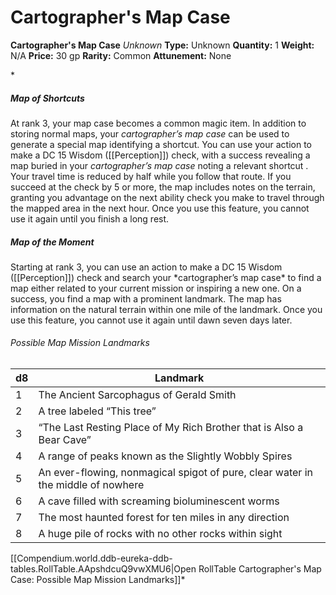 # Cartographer's Map Case

**Cartographer's Map Case**
_Unknown_
**Type:** Unknown
**Quantity:** 1
**Weight:** N/A
**Price:** 30 gp
**Rarity:** Common
**Attunement:** None

*<h5>Map of Shortcuts</h5>
At rank 3, your map case becomes a common magic item. In addition to storing normal maps, your *cartographer’s map case* can be used to generate a special map identifying a shortcut. You can use your action to make a DC 15 Wisdom ([[Perception]]) check, with a success revealing a map buried in your *cartographer’s map case* noting a relevant shortcut . Your travel time is reduced by half while you follow that route. If you succeed at the check by 5 or more, the map includes notes on the terrain, granting you advantage on the next ability check you make to travel through the mapped area in the next hour. Once you use this feature, you cannot use it again until you finish a long rest.
<h5>Map of the Moment</h5>
Starting at rank 3, you can use an action to make a DC 15 Wisdom ([[Perception]]) check and search your *cartographer’s map case* to find a map either related to your current mission or inspiring a new one. On a success, you find a map with a prominent landmark. The map has information on the natural terrain within one mile of the landmark. Once you use this feature, you cannot use it again until dawn seven days later.
<h6>Possible Map Mission Landmarks</h6>
<table>
<thead>
<tr>
<th>d8</th>
<th>Landmark</th>
</tr>
</thead>
<tbody>
<tr>
<td>1</td>
<td>The Ancient Sarcophagus of Gerald Smith</td>
</tr>
<tr>
<td>2</td>
<td>A tree labeled “This tree”</td>
</tr>
<tr>
<td>3</td>
<td>“The Last Resting Place of My Rich Brother that is Also a Bear Cave”</td>
</tr>
<tr>
<td>4</td>
<td>A range of peaks known as the Slightly Wobbly Spires</td>
</tr>
<tr>
<td>5</td>
<td>An ever-flowing, nonmagical spigot of pure, clear water in the middle of nowhere</td>
</tr>
<tr>
<td>6</td>
<td>A cave filled with screaming bioluminescent worms</td>
</tr>
<tr>
<td>7</td>
<td>The most haunted forest for ten miles in any direction</td>
</tr>
<tr>
<td>8</td>
<td>A huge pile of rocks with no other rocks within sight</td>
</tr>
</tbody>
</table><div id="table-link">[[Compendium.world.ddb-eureka-ddb-tables.RollTable.AApshdcuQ9vwXMU6|Open RollTable Cartographer's Map Case: Possible Map Mission Landmarks]]*